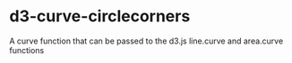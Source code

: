 # d3-curve-circlecorners
A curve function that can be passed to the d3.js line.curve and area.curve functions
